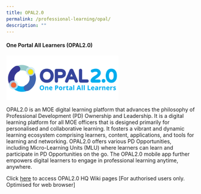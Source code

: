 ```yaml
---
title: OPAL2.0
permalink: /professional-learning/opal/
description: ""
---
```

#### One Portal All Learners (OPAL2.0)

<img style="width:300px;" src="/images/opal2-logo.png">

OPAL2.0 is an MOE digital learning platform that advances the philosophy of Professional Development (PD) Ownership and Leadership. It is a digital learning platform for all MOE officers that is designed primarily for personalised and collaborative learning. It fosters a vibrant and dynamic learning ecosystem comprising learners, content, applications, and tools for learning and networking. OPAL2.0 offers various PD Opportunities, including Micro-Learning Units (MLU) where learners can learn and participate in PD Opportunities on the go. The OPAL2.0 mobile app further empowers digital learners to engage in professional learning anytime, anywhere.

Click  [here](https://go.gov.sg/opal2pt0hqwikis) to access OPAL2.0 HQ Wiki pages [For authorised users only. Optimised for web browser]